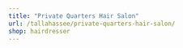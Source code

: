 ```yaml
---
title: "Private Quarters Hair Salon"
url: /tallahassee/private-quarters-hair-salon/
shop: hairdresser
---
```

